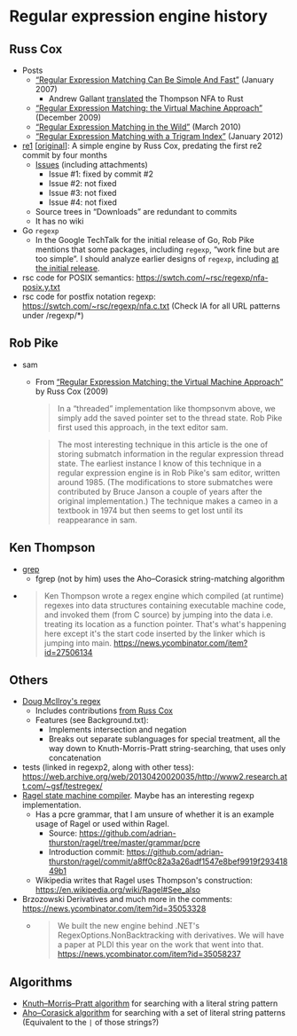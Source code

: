 # Regular expression engine history

## Russ Cox

- Posts
  - [“Regular Expression Matching Can Be Simple And Fast”](https://swtch.com/~rsc/regexp/regexp1.html)
    (January 2007)
    - Andrew Gallant [translated](https://github.com/BurntSushi/rsc-regexp) the
      Thompson NFA to Rust
  - [“Regular Expression Matching: the Virtual Machine Approach”](https://swtch.com/~rsc/regexp/regexp2.html)
    (December 2009)
  - [“Regular Expression Matching in the Wild”](https://swtch.com/~rsc/regexp/regexp3.html)
    (March 2010)
  - [“Regular Expression Matching with a Trigram Index”](https://swtch.com/~rsc/regexp/regexp4.html)
    (January 2012)
- [re1](https://code.google.com/archive/p/re1/) [[original](http://code.google.com/p/re1/)]:
  A simple engine by Russ Cox, predating the first re2 commit by four months
  - [Issues](https://web.archive.org/web/20160529162431/https://code.google.com/p/re1/issues/list)
    (including attachments)
    - Issue #1: fixed by commit #2
    - Issue #2: not fixed
    - Issue #3: not fixed
    - Issue #4: not fixed
  - Source trees in “Downloads” are redundant to commits
  - It has no wiki
- Go `regexp`
  - In the Google TechTalk for the initial release of Go, Rob Pike mentions that
    some packages, including `regexp`, “work fine but are too simple”. I should
    analyze earlier designs of `regexp`, including [at the initial release](https://github.com/golang/go/blob/c90d392ce3d3203e0c32b3f98d1e68c4c2b4c49b/src/pkg/regexp/regexp.go).
- rsc code for POSIX semantics:
  https://swtch.com/~rsc/regexp/nfa-posix.y.txt
- rsc code for postfix notation regexp:
  https://swtch.com/~rsc/regexp/nfa.c.txt
  (Check IA for all URL patterns under /regexp/*)

## Rob Pike

- sam
  - From [“Regular Expression Matching: the Virtual Machine Approach”](https://swtch.com/~rsc/regexp/regexp2.html)
    by Russ Cox (2009)
    > In a “threaded” implementation like thompsonvm above, we simply add the
    > saved pointer set to the thread state. Rob Pike first used this
    > approach, in the text editor sam.

    > The most interesting technique in this article is the one of storing
    > submatch information in the regular expression thread state. The
    > earliest instance I know of this technique in a regular expression
    > engine is in Rob Pike's sam editor, written around 1985. (The
    > modifications to store submatches were contributed by Bruce Janson a
    > couple of years after the original implementation.) The technique makes
    > a cameo in a textbook in 1974 but then seems to get lost until its
    > reappearance in sam.

## Ken Thompson

- [grep](https://en.wikipedia.org/wiki/Grep)
  - fgrep (not by him) uses the Aho–Corasick string-matching algorithm
- > Ken Thompson wrote a regex engine which compiled (at runtime) regexes into
  > data structures containing executable machine code, and invoked them (from C
  > source) by jumping into the data i.e. treating its location as a function
  > pointer. That's what's happening here except it's the start code inserted by
  > the linker which is jumping into main.
  https://news.ycombinator.com/item?id=27506134

## Others

- [Doug McIlroy's regex](https://github.com/arnoldrobbins/mcilroy-regex)
  - Includes contributions [from Russ Cox](https://github.com/arnoldrobbins/mcilroy-regex/commits?author=rsc)
  - Features (see Background.txt):
    - Implements intersection and negation
    - Breaks out separate sublanguages for special treatment, all the way down
      to Knuth-Morris-Pratt string-searching, that uses only concatenation
- tests (linked in regexp2, along with other tess):
  https://web.archive.org/web/20130420020035/http://www2.research.att.com/~gsf/testregex/
- [Ragel state machine compiler](https://github.com/adrian-thurston/ragel).
  Maybe has an interesting regexp implementation.
  - Has a pcre grammar, that I am unsure of whether it is an example usage of
    Ragel or used within Ragel.
    - Source: https://github.com/adrian-thurston/ragel/tree/master/grammar/pcre
    - Introduction commit: https://github.com/adrian-thurston/ragel/commit/a8ff0c82a3a26adf1547e8bef9919f29341849b1
  - Wikipedia writes that Ragel uses Thompson's construction:
    https://en.wikipedia.org/wiki/Ragel#See_also
- Brzozowski Derivatives and much more in the comments:
  https://news.ycombinator.com/item?id=35053328
  - > We built the new engine behind .NET's RegexOptions.NonBacktracking with
    > derivatives. We will have a paper at PLDI this year on the work that went
    > into that.
    https://news.ycombinator.com/item?id=35058237

## Algorithms

- [Knuth–Morris–Pratt algorithm](https://en.wikipedia.org/wiki/Knuth%E2%80%93Morris%E2%80%93Pratt_algorithm)
  for searching with a literal string pattern
- [Aho–Corasick algorithm](https://en.wikipedia.org/wiki/Aho%E2%80%93Corasick_algorithm)
  for searching with a set of literal string patterns (Equivalent to the `|` of
  those strings?)
